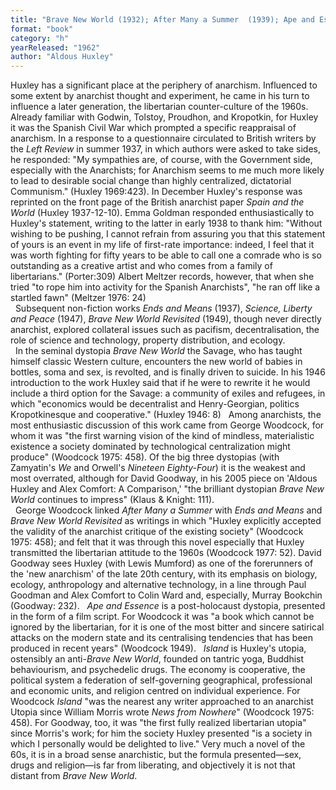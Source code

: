 ```yaml
---
title: "Brave New World (1932); After Many a Summer  (1939); Ape and Essence (1948); Island (1962)"
format: "book"
category: "h"
yearReleased: "1962"
author: "Aldous Huxley"
---
```

Huxley has a significant place at the periphery of anarchism. Influenced to some extent by anarchist thought and experiment, he came in his turn to influence a later generation,  the libertarian counter-culture of the 1960s. Already familiar with Godwin, Tolstoy, Proudhon, and Kropotkin, for Huxley it was the Spanish Civil War which prompted a specific reappraisal of anarchism. In a response to a questionnaire circulated to British writers by the _Left Review_ in summer 1937, in which authors were asked to take sides, he responded:  "My sympathies are, of course, with the Government side, especially with the Anarchists; for Anarchism seems to me much more likely to lead to desirable social change than highly centralized, dictatorial Communism." (Huxley 1969:423). In December Huxley's response was reprinted on the front page of the British anarchist paper  _Spain and the World_ (Huxley 1937-12-10). Emma Goldman responded enthusiastically to Huxley's statement, writing to the latter in early 1938 to thank him:  "Without wishing to be pushing, I cannot refrain from assuring you that this statement of yours is an event in my life of first-rate importance: indeed, I feel that it was worth fighting for fifty years to be able to call one a comrade who is so outstanding as a creative artist and who comes from a family of libertarians." (Porter:309) Albert Meltzer records, however, that when she tried  "to rope him into activity for the Spanish Anarchists", "he ran off like a startled fawn" (Meltzer 1976: 24)  
 
Subsequent non-fiction works  _Ends and Means_ (1937), _Science, Liberty and Peace_ (1947), _Brave New World Revisited_ (1949), though never directly anarchist, explored collateral issues such as pacifism, decentralisation, the role of science and technology, property distribution, and ecology.  
 
In the seminal dystopia _Brave New World_ the Savage, who has taught himself classic Western culture, encounters the new world of babies in bottles, soma and sex, is revolted, and is finally driven to suicide. In his 1946 introduction to the work Huxley said that if he were to rewrite it he would include a third option for the Savage: a community of exiles and refugees, in which  "economics would be decentralist and Henry-Georgian, politics Kropotkinesque and cooperative." (Huxley 1946: 8)
 
Among anarchists, the most enthusiastic discussion of this work came from George Woodcock, for whom it was  "the first warning vision of the kind of mindless, materialistic existence a society dominated by technological centralization might produce" (Woodcock 1975: 458). Of the big three dystopias (with Zamyatin's _We_ and Orwell's _Nineteen Eighty-Four_) it is the weakest and most overrated, although for David Goodway, in his 2005 piece on 'Aldous Huxley and Alex Comfort: A Comparison,' "the brilliant dystopian _Brave New World_ continues to impress" (Klaus & Knight: 111).  
 
George Woodcock linked _After Many a Summer_ with _Ends and Means_ and _Brave New World Revisited_ as writings in which  "Huxley explicitly accepted the validity of the anarchist critique of the existing society" (Woodcock 1975: 458); and felt that it was through this novel especially that Huxley transmitted the libertarian attitude to the 1960s (Woodcock 1977: 52).  David Goodway sees Huxley (with Lewis Mumford) as one of the forerunners of the  'new anarchism' of the late 20th century, with its emphasis on biology, ecology,  anthropology and alternative technology, in a line through Paul Goodman and Alex  Comfort to Colin Ward and, especially, Murray Bookchin (Goodway: 232).
 
_Ape and Essence_ is a post-holocaust dystopia, presented in the form of a film script. For Woodcock it was  "a book which cannot be ignored by the libertarian, for it is one of the most bitter and sincere satirical attacks on the modern state and its centralising tendencies that has been produced in recent years" (Woodcock 1949).
 
_Island_ is Huxley's utopia, ostensibly an anti-<em>Brave New World</em>, founded on tantric yoga, Buddhist behaviourism, and psychedelic drugs. The economy is cooperative, the political system a federation of self-governing geographical, professional and economic units, and religion centred on individual experience. For Woodcock _Island_ "was the nearest any writer approached to an anarchist Utopia since William Morris wrote  _News from Nowhere_" (Woodcock 1975: 458). For Goodway, too, it was "the  first fully realized libertarian utopia" since Morris's work; for him the  society Huxley presented "is a society in which I personally would be delighted  to live." Very much a novel of the 60s, it is in a broad sense anarchistic, but the formula presented—sex, drugs and religion—is far from liberating, and objectively it is not that distant from _Brave New World_.
  
